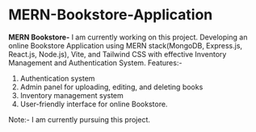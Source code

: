 
# MERN-Bookstore-Application
**MERN Bookstore-**
I am currently working on this project.
Developing an online Bookstore Application using MERN stack(MongoDB, Express.js, React.js, Node.js), Vite, and Tailwind CSS with effective Inventory Management and Authentication System.
Features:-
1. Authentication system
2. Admin panel for uploading, editing, and deleting books
3. Inventory management system
4. User-friendly interface for online Bookstore.

Note:- I am currently pursuing this project.
